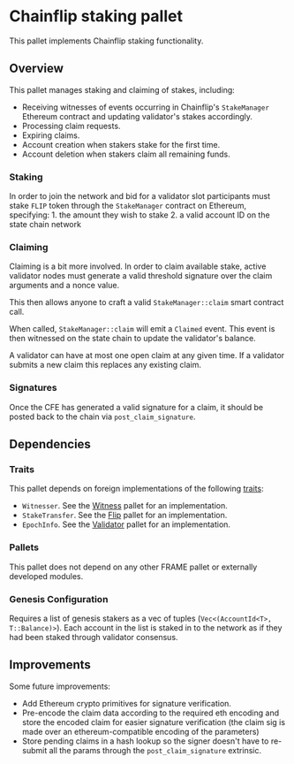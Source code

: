 # Chainflip staking pallet

This pallet implements Chainflip staking functionality.

## Overview

This pallet manages staking and claiming of stakes, including:

- Receiving witnesses of events occurring in Chainflip's `StakeManager` Ethereum contract and updating validator's stakes accordingly.
- Processing claim requests.
- Expiring claims.
- Account creation when stakers stake for the first time.
- Account deletion when stakers claim all remaining funds.

### Staking

In order to join the network and bid for a validator slot participants must stake `FLIP` token through the `StakeManager` contract on Ethereum, specifying:
    1. the amount they wish to stake
    2. a valid account ID on the state chain network

### Claiming

Claiming is a bit more involved. In order to claim available stake, active validator nodes must generate a valid threshold signature over the claim arguments and a nonce value.

This then allows anyone to craft a valid `StakeManager::claim` smart contract call.

When called, `StakeManager::claim` will emit a `Claimed` event. This event is then witnessed on the state chain to update the validator's balance.

A validator can have at most one open claim at any given time. If a validator submits a new claim this replaces any existing claim.

### Signatures

Once the CFE has generated a valid signature for a claim, it should be posted back to the chain via `post_claim_signature`.

## Dependencies

### Traits

This pallet depends on foreign implementations of the following [traits](../../traits):

- `Witnesser`. See the [Witness](../cf-witnesser) pallet for an implementation.
- `StakeTransfer`. See the [Flip](../cf-flip) pallet for an implementation.
- `EpochInfo`. See the [Validator](../cf-validator) pallet for an implementation.

### Pallets

This pallet does not depend on any other FRAME pallet or externally developed modules.

### Genesis Configuration

Requires a list of genesis stakers as a vec of tuples (`Vec<(AccountId<T>, T::Balance)>`). Each account in the list is staked in to the network
as if they had been staked through validator consensus.

## Improvements

Some future improvements:

- Add Ethereum crypto primitives for signature verification.
- Pre-encode the claim data according to the required eth encoding and store the encoded claim for easier signature verification (the claim sig is made over an ethereum-compatible encoding of the parameters)
- Store pending claims in a hash lookup so the signer doesn't have to re-submit all the params through the `post_claim_signature` extrinsic.

